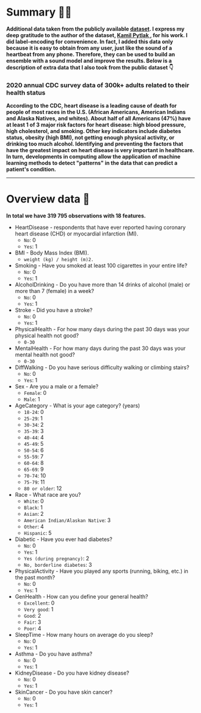 # Summary ✍🏻
**Additional data taken from the publicly available [dataset](https://www.kaggle.com/datasets/kamilpytlak/personal-key-indicators-of-heart-disease). I express my deep gratitude to the author of the dataset, [Kamil Pytlak
](https://www.kaggle.com/kamilpytlak), for his work. I did label-encoding for convenience. In fact, I added this data only because it is easy to obtain from any user, just like the sound of a heartbeat from any phone. Therefore, they can be used to build an ensemble with a sound model and improve the results. Below is a description of extra data that I also took from the public dataset 👇**
### 2020 annual CDC survey data of 300k+ adults related to their health status
**According to the CDC, heart disease is a leading cause of death for people of most races in the U.S. (African Americans, American Indians and Alaska Natives, and whites). About half of all Americans (47%) have at least 1 of 3 major risk factors for heart disease: high blood pressure, high cholesterol, and smoking. Other key indicators include diabetes status, obesity (high BMI), not getting enough physical activity, or drinking too much alcohol. Identifying and preventing the factors that have the greatest impact on heart disease is very important in healthcare. In turn, developments in computing allow the application of machine learning methods to detect "patterns" in the data that can predict a patient's condition.**
****
# Overview data 🔬
**In total we have 319 795 observations with 18 features.**
* HeartDisease -  respondents that have ever reported having coronary heart disease (CHD) or myocardial infarction (MI).
  -  `No`: 0
  -  `Yes`: 1
* BMI - Body Mass Index (BMI).
  - `weight (kg) / height (m)2.`
* Smoking - Have you smoked at least 100 cigarettes in your entire life?
  -  `No`: 0
  -  `Yes`: 1
* AlcoholDrinking - Do you have more than 14 drinks of alcohol (male) or more than 7 (female) in a week?
  -  `No`: 0
  -  `Yes`: 1
* Stroke - Did you have a stroke?
  -  `No`: 0
  -  `Yes`: 1
* PhysicalHealth - For how many days during the past 30 days was your physical health not good?
  -  `0-30`
* MentalHealth - For how many days during the past 30 days was your mental health not good?
  -  `0-30`
* DiffWalking - Do you have serious difficulty walking or climbing stairs?
  -  `No`: 0
  -  `Yes`: 1
* Sex - Are you a male or a female?
  -  `Female`: 0
  -  `Male`: 1
* AgeCategory - What is your age category? (years)
  -  `18-24`: 0
  -  `25-29`: 1
  -  `30-34`: 2
  -  `35-39`: 3
  -  `40-44`: 4
  -  `45-49`: 5
  -  `50-54`: 6
  -  `55-59`: 7
  -  `60-64`: 8
  -  `65-69`: 9
  -  `70-74`: 10
  -  `75-79`: 11
  -  `80 or older`: 12
* Race - What race are you?
  - `White`: 0
  - `Black`: 1
  - `Asian`: 2
  - `American Indian/Alaskan Native`: 3
  - `Other`: 4
  - `Hispanic`: 5
* Diabetic - Have you ever had diabetes?
  - `No`: 0
  - `Yes`: 1
  - `Yes (during pregnancy)`: 2
  - `No, borderline diabetes`: 3
* PhysicalActivity - Have you played any sports (running, biking, etc.) in the past month?
  -  `No`: 0
  -  `Yes`: 1
* GenHealth - How can you define your general health?
  - `Excellent`: 0
  - `Very good`: 1
  - `Good`: 2
  - `Fair`: 3
  - `Poor`: 4
* SleepTime - How many hours on average do you sleep?
  -  `No`: 0
  -  `Yes`: 1
* Asthma - Do you have asthma?
  -  `No`: 0
  -  `Yes`: 1
* KidneyDisease - Do you have kidney disease?
  -  `No`: 0
  -  `Yes`: 1
* SkinCancer - Do you have skin cancer?
  -  `No`: 0
  -  `Yes`: 1
